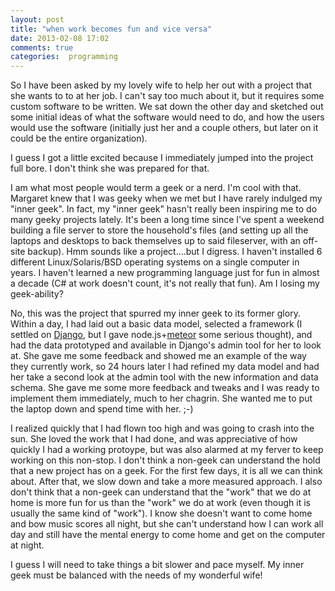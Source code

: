 ```yaml
---
layout: post
title: "when work becomes fun and vice versa"
date: 2013-02-08 17:02
comments: true
categories:  programming
---
```


So I have been asked by my lovely wife to help her out with a project that she
wants to to at her job.   I can't say too much about it, but it requires some
custom software to be written.  We sat down the other day and sketched out some
initial ideas of what the software would need to do, and how the users would
use the software (initially just her and a couple others, but later on it could
be the entire organization).

I guess I got a little excited because I immediately jumped into the project
full bore.  I don't think she was prepared for that.

<!-- more -->

I am what most people would term a geek or a nerd.  I'm cool with that.
Margaret knew that I was geeky when we met but I have rarely indulged my "inner
geek".  In fact, my "inner geek" hasn't really been inspiring me to do many
geeky projects lately. It's been a long time since I've spent a weekend
building a file server to store the household's files (and setting up all the
laptops and desktops to back themselves up to said fileserver, with an off-site
backup).  Hmm sounds like a project....but I digress. I haven't installed 6
different Linux/Solaris/BSD operating systems on a single computer in years. I
haven't learned a new programming language just for fun in almost a decade (C#
at work doesn't count, it's not really that fun).  Am I losing my geek-ability?

No, this was the project that spurred my inner geek to its former glory.
Within a day, I had laid out a basic data model, selected a framework (I
settled on [Django](http://djangoproject), but I gave node.js+[meteor](http://meteor.com) some
serious thought), and had the data prototyped and available in Django's admin
tool for her to look at.  She gave me some feedback and showed me an example of
the way they currently work, so 24 hours later I had refined my data model and
had her take a second look at the admin tool with the new information and data
schema.  She gave me some more feedback and tweaks and I was ready to implement
them immediately, much to her chagrin.  She wanted me to put the laptop down
and spend time with her.  ;-)

I realized quickly that I had flown too high and was going to crash into the
sun.  She loved the work that I had done, and was appreciative of how quickly I
had a working protoype, but was also alarmed at my ferver to keep working on
this non-stop.  I don't think a non-geek can understand the hold that a new
project has on a geek.  For the first few days, it is all we can think about.
After that, we slow down and take a more measured approach.  I also don't think
that a non-geek can understand that the "work" that we do at home is more fun
for us than the "work" we do at work (even though it is usually the same kind
of "work"). I know she doesn't want to come home and bow music scores all
night, but she can't understand how I can work all day and still have the
mental energy to come home and get on the computer at night.

I guess I will need to take things a bit slower and pace myself.  My inner geek
must be balanced with the needs of my wonderful wife!
